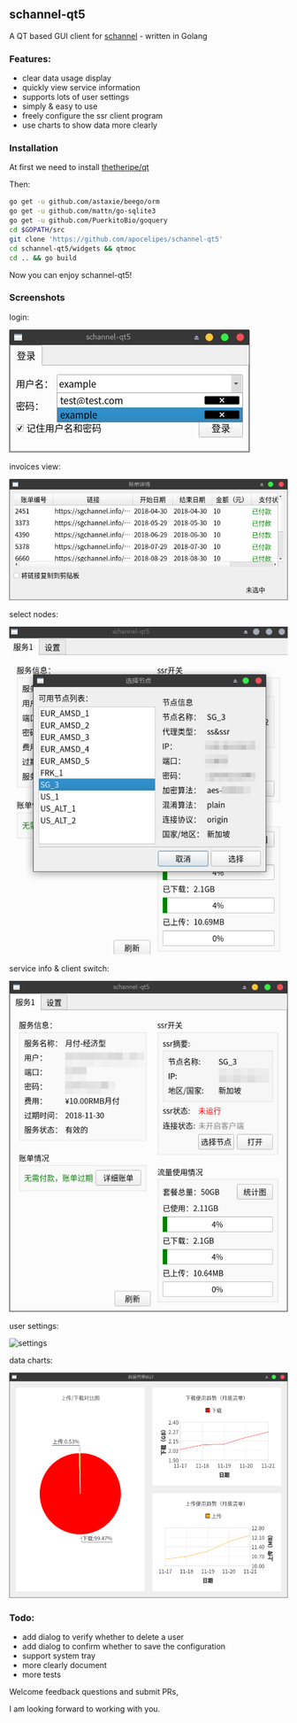 ## schannel-qt5
A QT based GUI client for [schannel](https://schannel.net/) - written in Golang

### Features:
- clear data usage display
- quickly view service information
- supports lots of user settings
- simply & easy to use
- freely configure the ssr client program
- use charts to show data more clearly

### Installation
At first we need to install [thetheripe/qt](https://github.com/therecipe/qt)

Then:
```bash
go get -u github.com/astaxie/beego/orm
go get -u github.com/mattn/go-sqlite3
go get -u github.com/PuerkitoBio/goquery
cd $GOPATH/src
git clone 'https://github.com/apocelipes/schannel-qt5'
cd schannel-qt5/widgets && qtmoc
cd .. && go build
```

Now you can enjoy schannel-qt5!

### Screenshots
login:

![login](screenshots/login.png)

invoices view:

![invoices](screenshots/invoices.png)

select nodes:

![nodes](screenshots/nodes.png)

service info & client switch:

![service](screenshots/service.jpg)

user settings:

![settings](screenshots/settings.png)

data charts:

![charts](screenshots/charts.png)

### Todo:
- add dialog to verify whether to delete a user
- add dialog to confirm whether to save the configuration
- support system tray
- more clearly document
- more tests

Welcome feedback questions and submit PRs,

I am looking forward to working with you.